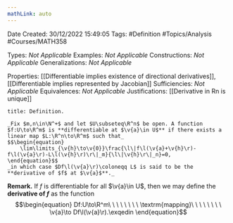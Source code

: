 ```yaml
---
mathLink: auto
---
```


<div class="topSpace"></div>

Date Created: 30/12/2022 15:49:05
Tags: #Definition #Topics/Analysis #Courses/MATH358

Types: _Not Applicable_
Examples: _Not Applicable_
Constructions: _Not Applicable_
Generalizations: _Not Applicable_

Properties: [[Differentiable implies existence of directional derivatives]], [[Differentiable implies represented by Jacobian]]
Sufficiencies: _Not Applicable_
Equivalences: _Not Applicable_
Justifications: [[Derivative in Rn is unique]]

``` ad-Definition
title: Definition.

_Fix $m,n\in\N^+$ and let $U\subseteq\R^n$ be open. A function $f:U\to\R^m$ is **differentiable at $\v{a}\in U$** if there exists a linear map $L:\R^n\to\R^m$ such that_
$$\begin{equation}
    \lim\limits_{\v{h}\to\v{0}}\frac{\l\|f\l(\v{a}+\v{h}\r)-f\l(\v{a}\r)-L\l(\v{h}\r)\r\|_m}{\l\|\v{h}\r\|_n}=0,
\end{equation}$$
_in which case $Df\l(\v{a}\r)\coloneqq L$ is said to be the **derivative of $f$ at $\v{a}$**._

```

**Remark.** If $f$ is differentiable for all $\v{a}\in U$, then we may define the **derivative of $f$** as the function
$$\begin{equation}
    Df:U\to\R^m\ \ \ \ \ \ \ \ \textrm{mapping}\ \ \ \ \ \ \ \ \v{a}\to Df\l(\v{a}\r).\exqedin
\end{equation}$$
